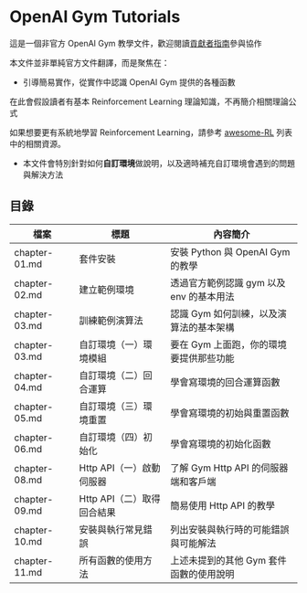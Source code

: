 # OpenAI Gym Tutorials

這是一個非官方 OpenAI Gym 教學文件，歡迎閱讀[貢獻者指南](.)參與協作

本文件並非單純官方文件翻譯，而是聚焦在：

- 引導簡易實作，從實作中認識 OpenAI Gym 提供的各種函數

在此會假設讀者有基本 Reinforcement Learning 理論知識，不再簡介相關理論公式

如果想要更有系統地學習 Reinforcement Learning，請參考 [awesome-RL](https://github.com/aikorea/awesome-rl) 列表中的相關資源。

- 本文件會特別針對如何**自訂環境**做說明，以及適時補充自訂環境會遇到的問題與解決方法

## 目錄

檔案          | 標題                       | 內容簡介
--------------| ---------------------------|--------------------------------------------
chapter-01.md | 套件安裝                   | 安裝 Python 與 OpenAI Gym 的教學
chapter-02.md | 建立範例環境               | 透過官方範例認識 gym 以及 env 的基本用法
chapter-03.md | 訓練範例演算法             | 認識 Gym 如何訓練，以及演算法的基本架構
chapter-03.md | 自訂環境（一）環境模組     | 要在 Gym 上面跑，你的環境要提供那些功能
chapter-04.md | 自訂環境（二）回合運算     | 學會寫環境的回合運算函數
chapter-05.md | 自訂環境（三）環境重置     | 學會寫環境的初始與重置函數
chapter-06.md | 自訂環境（四）初始化       | 學會寫環境的初始化函數
chapter-08.md | Http API（一）啟動伺服器   | 了解 Gym Http API 的伺服器端和客戶端
chapter-09.md | Http API（二）取得回合結果 | 簡易使用 Http API 的教學
chapter-10.md | 安裝與執行常見錯誤         | 列出安裝與執行時的可能錯誤與可能解法
chapter-11.md | 所有函數的使用方法         | 上述未提到的其他 Gym 套件函數的使用說明





